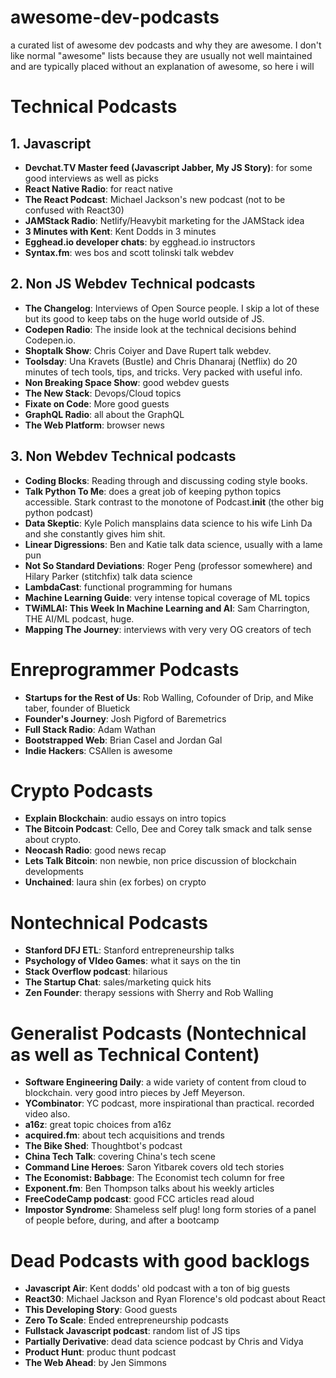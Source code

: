# awesome-dev-podcasts
a curated list of awesome dev podcasts and why they are awesome. I don't like normal "awesome" lists because they are usually not well maintained and are typically placed without an explanation of awesome, so here i will

# Technical Podcasts

## 1. Javascript

- **Devchat.TV Master feed (Javascript Jabber, My JS Story)**: for some good interviews as well as picks
- **React Native Radio**: for react native
- **The React Podcast**: Michael Jackson's new podcast (not to be confused with React30)
- **JAMStack Radio**: Netlify/Heavybit marketing for the JAMStack idea
- **3 Minutes with Kent**: Kent Dodds in 3 minutes
- **Egghead.io developer chats**: by egghead.io instructors
- **Syntax.fm**: wes bos and scott tolinski talk webdev

## 2. Non JS Webdev Technical podcasts

- **The Changelog**: Interviews of Open Source people. I skip a lot of these but its good to keep tabs on the huge world outside of JS.
- **Codepen Radio**: The inside look at the technical decisions behind Codepen.io.
- **Shoptalk Show**: Chris Coiyer and Dave Rupert talk webdev.
- **Toolsday**: Una Kravets (Bustle) and Chris Dhanaraj (Netflix) do 20 minutes of tech tools, tips, and tricks. Very packed with useful info.
- **Non Breaking Space Show**: good webdev guests
- **The New Stack**: Devops/Cloud topics
- **Fixate on Code**: More good guests
- **GraphQL Radio**: all about the GraphQL
- **The Web Platform**: browser news

## 3. Non Webdev Technical podcasts

- **Coding Blocks**: Reading through and discussing coding style books.
- **Talk Python To Me**: does a great job of keeping python topics accessible. Stark contrast to the monotone of Podcast.__init__ (the other big python podcast)
- **Data Skeptic**: Kyle Polich mansplains data science to his wife Linh Da and she constantly gives him shit.
- **Linear Digressions**: Ben and Katie talk data science, usually with a lame pun
- **Not So Standard Deviations**: Roger Peng (professor somewhere) and Hilary Parker (stitchfix) talk data science
- **LambdaCast**: functional programming for humans
- **Machine Learning Guide**: very intense topical coverage of ML topics
- **TWiMLAI: This Week In Machine Learning and AI**: Sam Charrington, THE AI/ML podcast, huge.
- **Mapping The Journey**: interviews with very very OG creators of tech

# Enreprogrammer Podcasts

- **Startups for the Rest of Us**: Rob Walling, Cofounder of Drip, and Mike taber, founder of Bluetick
- **Founder's Journey**: Josh Pigford of Baremetrics
- **Full Stack Radio**: Adam Wathan
- **Bootstrapped Web**: Brian Casel and Jordan Gal
- **Indie Hackers**: CSAllen is awesome

# Crypto Podcasts

- **Explain Blockchain**: audio essays on intro topics
- **The Bitcoin Podcast**: Cello, Dee and Corey talk smack and talk sense about crypto.
- **Neocash Radio**: good news recap
- **Lets Talk Bitcoin**: non newbie, non price discussion of blockchain developments
- **Unchained**: laura shin (ex forbes) on crypto

# Nontechnical Podcasts

- **Stanford DFJ ETL**: Stanford entrepreneurship talks
- **Psychology of VIdeo Games**: what it says on the tin
- **Stack Overflow podcast**: hilarious
- **The Startup Chat**: sales/marketing quick hits
- **Zen Founder**: therapy sessions with Sherry and Rob Walling

# Generalist Podcasts (Nontechnical as well as Technical Content)

- **Software Engineering Daily**: a wide variety of content from cloud to blockchain. very good intro pieces by Jeff Meyerson.
- **YCombinator**: YC podcast, more inspirational than practical. recorded video also.
- **a16z**: great topic choices from a16z
- **acquired.fm**: about tech acquisitions and trends
- **The Bike Shed**: Thoughtbot's podcast
- **China Tech Talk**: covering China's tech scene
- **Command Line Heroes**: Saron Yitbarek covers old tech stories
- **The Economist: Babbage**: The Economist tech column for free
- **Exponent.fm**: Ben Thompson talks about his weekly articles
- **FreeCodeCamp podcast**: good FCC articles read aloud
- **Impostor Syndrome**: Shameless self plug! long form stories of a panel of people before, during, and after a bootcamp


# Dead Podcasts with good backlogs

- **Javascript Air**: Kent dodds' old podcast with a ton of big guests
- **React30**: Michael Jackson and Ryan Florence's old podcast about React
- **This Developing Story**: Good guests
- **Zero To Scale**: Ended entrepreneurship podcasts
- **Fullstack Javascript podcast**: random list of JS tips
- **Partially Derivative**: dead data science podcast by Chris and Vidya
- **Product Hunt**: produc thunt podcast
- **The Web Ahead**: by Jen Simmons
